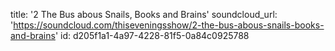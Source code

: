 title: '2 The Bus abous Snails, Books and Brains'
soundcloud_url: 'https://soundcloud.com/thiseveningsshow/2-the-bus-abous-snails-books-and-brains'
id: d205f1a1-4a97-4228-81f5-0a84c0925788
